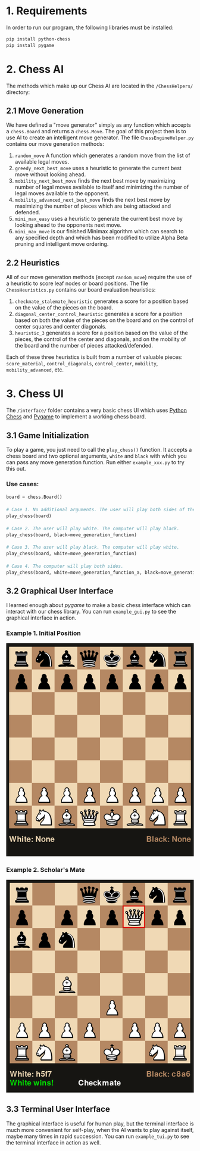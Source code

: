 # 1. Requirements

In order to run our program, the following libraries must be installed:

 ```bash
 pip install python-chess
 pip install pygame
 ````


# 2. Chess AI

The methods which make up our Chess AI are  located in the `/ChessHelpers/` 
directory:

## 2.1 Move Generation

We have defined a "move generator" simply as any function which accepts a `chess.Board` 
and returns a `chess.Move`. The goal of this project then is to use AI to create an 
intelligent move generator. The file `ChessEngineHelper.py` contains our move generation 
methods:

1. `random_move` A function which generates a random move from the list of available
legal moves.
2. `greedy_next_best_move` uses a heuristic to generate the current best move without
looking ahead.
3. `mobility_next_best_move` finds the next best move by maximizing number of legal
moves available to itself and minimizing the number of legal moves available to the
opponent.
4. `mobility_advanced_next_best_move` finds the next best move by maximizing the number
of pieces which are being attacked and defended.
5. `mini_max_easy` uses a heuristic to generate the current best move by looking ahead
to the opponents next move.
6. `mini_max_move` is our finished Minimax algorithm which can search to any specified
depth and which has been modified to utilize Alpha Beta pruning and intelligent move
ordering.
   
## 2.2 Heuristics

All of our move generation methods (except `random_move`) require the use of a heuristic
to score leaf nodes or board positions. The file `ChessHeuristics.py` contains our board 
evaluation heuristics:

1. `checkmate_stalemate_heuristic` generates a score for a position based on the value of the pieces on
the board.
2. `diagonal_center_control_heuristic` generates a score for a position based on both the value of the pieces
on the board and on the control of center squares and center diagonals.
3. `heuristic_3` generates a score for a position based on the value of the pieces, the
control of the center and diagonals, and on the mobility of the board and the number of
pieces attacked/defended.

Each of these three heuristics is built from a number of valuable pieces: `score_material`,
`control_diagonals`, `control_center`, `mobility`, `mobility_advanced`, etc.

# 3. Chess UI

The `/interface/` folder contains a very basic chess UI which uses 
[Python Chess](https://python-chess.readthedocs.io/en/latest/) and
[Pygame](https://www.pygame.org/docs/) to implement a working chess board.


## 3.1 Game Initialization

To play a game, you just need to call the `play_chess()` function. It accepts a chess board and
two optional arguments, `white` and `black` with which you can pass any move generation function.
Run either `example_xxx.py` to try this out.

### Use cases:
```python
board = chess.Board()

# Case 1. No additional arguments. The user will play both sides of the board.
play_chess(board)

# Case 2. The user will play white. The computer will play black.
play_chess(board, black=move_generation_function)

# Case 3. The user will play black. The computer will play white.
play_chess(board, white=move_generation_function)

# Case 4. The computer will play both sides.
play_chess(board, white=move_generation_function_a, black=move_generation_function_b)
```


## 3.2 Graphical User Interface

I learned enough about *pygame* to make a basic chess interface which can interact with our chess library.
You can run `example_gui.py` to see the graphical interface in action.

### Example 1. Initial Position

![Initial Position](interface/images/initial_pos.png)

### Example 2. Scholar's Mate

![Fool's Mate](interface/images/scholars_mate.png)


## 3.3 Terminal User Interface

The graphical interface is useful for human play, but the terminal interface is much more convenient
for self-play, when the AI wants to play against itself, maybe many times in rapid succession.
You can run `example_tui.py` to see the terminal interface in action as well.

